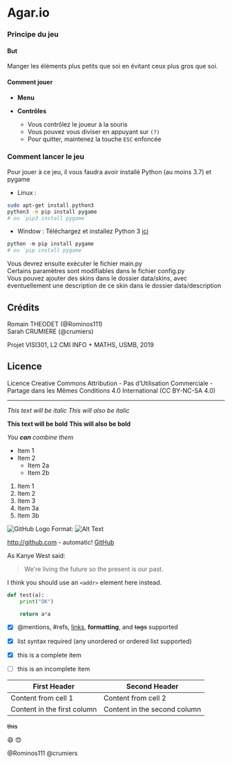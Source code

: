 # Agar.io

### Principe du jeu

#### But

Manger les éléments plus petits que soi en évitant ceux plus gros que soi.

#### Comment jouer

* **Menu**

* **Contrôles**
    * Vous contrôlez le joueur à la souris
    * Vous pouvez vous diviser en appuyant sur ```(?)```
    * Pour quitter, maintenez la touche ```ESC``` enfoncée

### Comment lancer le jeu

Pour jouer à ce jeu, il vous faudra avoir installé Python (au moins 3.7) et pygame
* Linux :
```Bash
sudo apt-get install python3
python3 -m pip install pygame
# ou `pip3 install pygame`
```

* Window :
Téléchargez et installez Python 3 [ici](https://www.python.org/ftp/python/3.8.0/python-3.8.0-amd64.exe)
```Powershell
python -m pip install pygame
# ou `pip install pygame`
```

Vous devrez ensuite exécuter le fichier main.py <br />
Certains paramètres sont modifiables dans le fichier config.py <br />
Vous pouvez ajouter des skins dans le dossier data/skins, avec éventuellement une description de ce skin dans le dossier data/description

## Crédits

Romain THEODET (@Rominos111) <br />
Sarah CRUMIERE (@crumiers)

Projet VISI301, L2 CMI INFO + MATHS, USMB, 2019

## Licence

Licence Creative Commons Attribution - Pas d’Utilisation Commerciale - Partage dans les Mêmes Conditions 4.0 International (CC BY-NC-SA 4.0)  

<hr>



*This text will be italic*
_This will also be italic_

**This text will be bold**
__This will also be bold__

_You **can** combine them_



* Item 1
* Item 2
  * Item 2a
  * Item 2b



1. Item 1
1. Item 2
1. Item 3
 1. Item 3a
 1. Item 3b



![GitHub Logo](/images/logo.png)
Format: ![Alt Text](url)



http://github.com - automatic!
[GitHub](http://github.com)



As Kanye West said:
> We're living the future so
> the present is our past.



I think you should use an
`<addr>` element here instead.



```python
def test(a):
    print("OK")

    return a*a
```



- [x] @mentions, #refs, [links](), **formatting**, and <del>tags</del> supported
- [x] list syntax required (any unordered or ordered list supported)
- [x] this is a complete item
- [ ] this is an incomplete item



First Header | Second Header
------------ | -------------
Content from cell 1 | Content from cell 2
Content in the first column | Content in the second column



~~this~~



:smile:
:heart_eyes:



@Rominos111
@crumiers

